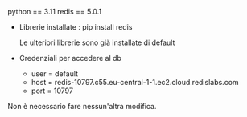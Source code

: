 python == 3.11
redis == 5.0.1

- Librerie installate : 
    pip install redis

  Le ulteriori librerie sono già installate di default


- Credenziali per accedere al db 
    - user = default
    - host = redis-10797.c55.eu-central-1-1.ec2.cloud.redislabs.com
    - port = 10797

  
Non è necessario fare nessun'altra modifica.
